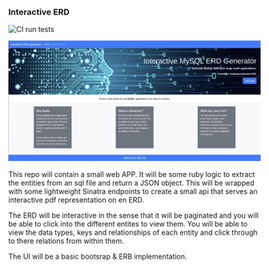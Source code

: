 ### Interactive ERD

![CI run tests](https://github.com/Roakz/interactive-erd/workflows/CI%20run%20tests/badge.svg?event=push)

![Example of the ui](./public/vision.png)

This repo will contain a small web APP. It will be some ruby logic to extract the entities from an sql file and return a JSON object. This will be wrapped with some lightweight Sinatra endpoints to create a small api that serves an interactive pdf representation on en ERD.

The ERD will be interactive in the sense that it will be paginated and you will be able to click into the different entites to view them. You will be able to view the data types, keys and relationships of each entity and click through to there relations from within them.

The UI will be a basic bootsrap & ERB implementation.

